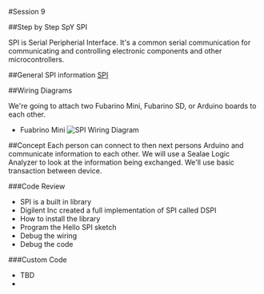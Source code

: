 
#Session 9

##Step by Step SpY SPI

SPI is Serial Peripherial Interface. It's a common serial communication for communicating and controlling electronic components and other microcontrollers.


##General SPI information
[SPI](https://en.wikipedia.org/wiki/Serial_Peripheral_Interface_Bus)

##Wiring Diagrams

We're going to attach two Fubarino Mini, Fubarino SD, or Arduino boards to each other.
* Fuabrino Mini
![SPI Wiring Diagram](/session10)


##Concept
Each person can connect to then next persons Arduino and communicate information to each other. We will use a Sealae Logic Analyzer to look at the information being exchanged. We'll use basic transaction between device.



###Code Review
* SPI is a built in library
* Digilent Inc created a full implementation of SPI called DSPI
* How to install the library
* Program the Hello SPI sketch
* Debug the wiring
* Debug the code

###Custom Code
* TBD
*
